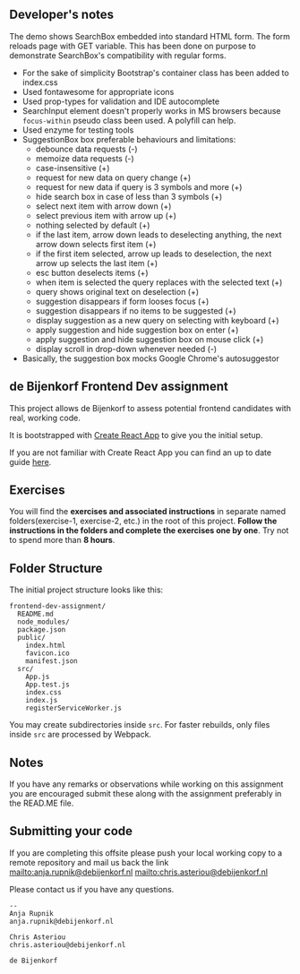 ## Developer's notes

The demo shows SearchBox embedded into standard HTML form.
The form reloads page with GET variable. This has been done on purpose
to demonstrate SearchBox's compatibility with regular forms.

* For the sake of simplicity Bootstrap's container class has been added to index.css
* Used fontawesome for appropriate icons
* Used prop-types for validation and IDE autocomplete
* SearchInput element doesn't properly works in MS browsers because `focus-within` pseudo class been used. A polyfill can help.
* Used enzyme for testing tools
* SuggestionBox box preferable behaviours and limitations:
    - debounce data requests (-)
    - memoize data requests (-)
    - case-insensitive (+)
    - request for new data on query change (+)
    - request for new data if query is 3 symbols and more (+)
    - hide search box in case of less than 3 symbols (+)
    - select next item with arrow down (+)
    - select previous item with arrow up (+)
    - nothing selected by default (+)
    - if the last item, arrow down leads to deselecting anything, the next arrow down selects first item (+)
    - if the first item selected, arrow up leads to deselection, the next arrow up selects the last item (+)
    - esc button deselects items (+)
    - when item is selected the query replaces with the selected text (+)
    - query shows original text on deselection (+)
    - suggestion disappears if form looses focus (+)
    - suggestion disappears if no items to be suggested (+)
    - display suggestion as a new query on selecting with keyboard (+)
    - apply suggestion and hide suggestion box on enter (+)
    - apply suggestion and hide suggestion box on mouse click (+)
    - display scroll in drop-down whenever needed (-)
* Basically, the suggestion box mocks Google Chrome's autosuggestor

## de Bijenkorf Frontend Dev assignment

This project allows de Bijenkorf to assess potential frontend candidates with real, working code.

It is bootstrapped with [Create React App](https://github.com/facebookincubator/create-react-app) to give you the initial setup.

If you are not familiar with Create React App you can find an up to date guide [here](https://github.com/facebookincubator/create-react-app/blob/master/packages/react-scripts/template/README.md).

## Exercises

You will find the **exercises and associated instructions** in separate named folders(exercise-1, exercise-2, etc.) in the root of this project. **Follow the instructions in the folders and complete the exercises one by one**. Try not to spend more than **8 hours**. 


## Folder Structure

The initial project structure looks like this:

```
frontend-dev-assignment/
  README.md
  node_modules/
  package.json
  public/
    index.html
    favicon.ico
    manifest.json
  src/
    App.js
    App.test.js
    index.css
    index.js
    registerServiceWorker.js
```

You may create subdirectories inside `src`. For faster rebuilds, only files inside `src` are processed by Webpack.<br>

## Notes
If you have any remarks or observations while working on this assignment you are encouraged submit these along with the assignment preferably in the READ.ME file.

## Submitting your code
If you are completing this offsite please push your local working copy to a remote repository and mail us back the link <mailto:anja.rupnik@debijenkorf.nl> <mailto:chris.asteriou@debijenkorf.nl>

Please contact us if you have any questions.
```
--
Anja Rupnik
anja.rupnik@debijenkorf.nl

Chris Asteriou
chris.asteriou@debijenkorf.nl

de Bijenkorf
```
